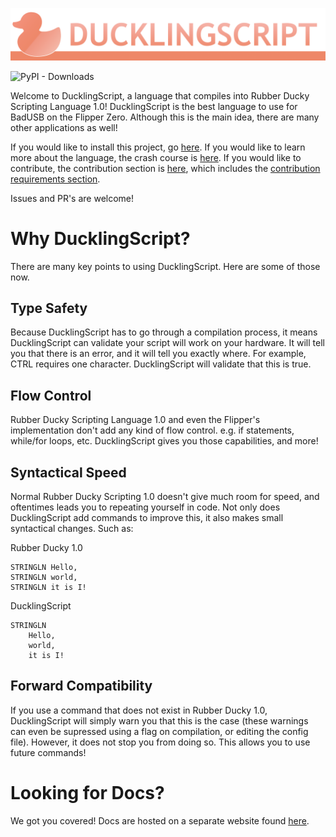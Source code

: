 ![DucklingScript Header](https://github.com/DragonOfShuu/DucklingScript/blob/main/git_docs/DucklingScriptHeader.png?raw=true)

![PyPI - Downloads](https://img.shields.io/pypi/dm/ducklingscript)

Welcome to DucklingScript, a language that compiles into Rubber Ducky Scripting Language 1.0! DucklingScript is the best language to use for BadUSB on the Flipper Zero. Although this is the main idea, there are many other applications as well!

If you would like to install this project, go [here](#installation). If you would like to 
learn more about the language, the crash course is [here](#ducklingscript-crash-course).
If you would like to contribute, the contribution section is [here](#contributing), which
includes the [contribution requirements section](#contribution-requirements).

Issues and PR's are welcome!

# Why DucklingScript?

There are many key points to using DucklingScript. Here are some of those now.

## Type Safety

Because DucklingScript has to go through a compilation process, it means DucklingScript can validate your script will work on your hardware. It will tell you that there is an error, and it will tell you exactly where. For example, CTRL requires one character. DucklingScript will validate that this is true.

## Flow Control

Rubber Ducky Scripting Language 1.0 and even the Flipper's implementation don't add any kind of flow control. e.g. if statements, while/for loops, etc. DucklingScript gives you those capabilities, and more!

## Syntactical Speed

Normal Rubber Ducky Scripting 1.0 doesn't give much room for speed, and oftentimes leads you to repeating yourself in code. Not only does DucklingScript add commands to improve this, it also makes small syntactical changes. Such as:

Rubber Ducky 1.0
```
STRINGLN Hello,
STRINGLN world,
STRINGLN it is I!
```
DucklingScript
```
STRINGLN 
    Hello,
    world,
    it is I!
```

## Forward Compatibility

If you use a command that does not exist in Rubber Ducky 1.0, DucklingScript will simply warn you that this is the case (these warnings can even be supressed using a flag on compilation, or editing the config file). However, it does not stop you from doing so. This allows you to use future commands!

# Looking for Docs?

We got you covered! Docs are hosted on a separate website found [here](https://ducklingscript.dragonofshuu.dev/docs/guides/why-ducklingscript).
